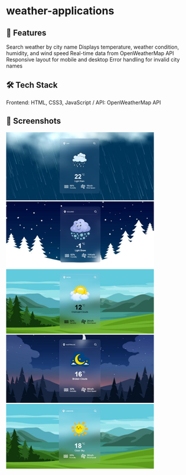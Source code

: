 # weather-applications

## 🚀 Features
Search weather by city name
Displays temperature, weather condition, humidity, and wind speed
Real-time data from OpenWeatherMap API
Responsive layout for mobile and desktop
Error handling for invalid city names

## 🛠️ Tech Stack
Frontend: HTML, CSS3, JavaScript /
API: OpenWeatherMap API

## 📸 Screenshots
<img src="assests/screenshots/Screenshot1.png" alt="screenshot1" width="400"/>
<img src="assests/screenshots/Screenshot2.png" alt="screenshot1" width="400"/>
<img src="assests/screenshots/Screenshot3.png" alt="screenshot1" width="400"/>
<img src="assests/screenshots/Screenshot4.png" alt="screenshot1" width="400"/>
<img src="assests/screenshots/Screenshot5.png" alt="screenshot1" width="400"/>